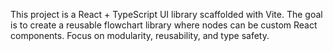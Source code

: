 <!-- Use this file to provide workspace-specific custom instructions to Copilot. For more details, visit https://code.visualstudio.com/docs/copilot/copilot-customization#_use-a-githubcopilotinstructionsmd-file -->

This project is a React + TypeScript UI library scaffolded with Vite. The goal is to create a reusable flowchart library where nodes can be custom React components. Focus on modularity, reusability, and type safety.